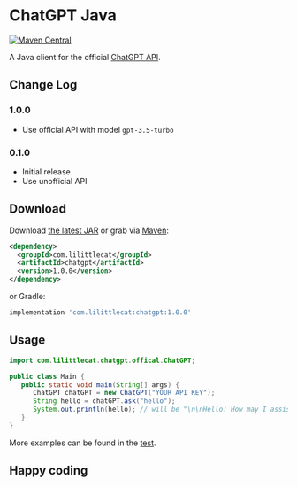 # ChatGPT Java

[![Maven Central](https://maven-badges.herokuapp.com/maven-central/com.lilittlecat/chatgpt/badge.svg)](https://maven-badges.herokuapp.com/maven-central/com.lilittlecat/chatgpt)

A Java client for the official [ChatGPT API](https://platform.openai.com/docs/guides/chat).

## Change Log

### 1.0.0
- Use official API with model `gpt-3.5-turbo`

### 0.1.0
- Initial release
- Use unofficial API


## Download

Download [the latest JAR](https://search.maven.org/remote_content?g=com.lilittlecat&a=chatgpt&v=LATEST) or grab via [Maven](https://central.sonatype.dev/artifact/com.lilittlecat/chatgpt/0.1.0):

```xml
<dependency>
  <groupId>com.lilittlecat</groupId>
  <artifactId>chatgpt</artifactId>
  <version>1.0.0</version>
</dependency>
```

or Gradle:

```groovy
implementation 'com.lilittlecat:chatgpt:1.0.0'
```

## Usage

```java
import com.lilittlecat.chatgpt.offical.ChatGPT;

public class Main {
   public static void main(String[] args) {
      ChatGPT chatGPT = new ChatGPT("YOUR API KEY");
      String hello = chatGPT.ask("hello");
      System.out.println(hello); // will be "\n\nHello! How may I assist you today?"
   }
}
```

More examples can be found in the [test](./src/test/java/ChatGPTTest.java).

## Happy coding
